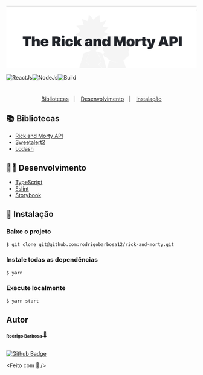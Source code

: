 <p align="center">
    <img 
      alt="API Node" 
      title="API Node" 
      src="images/logo-github.png" 
    />
</p>

<p align="center">
  <a align="center" target="_blank" href="https://www.linkedin.com/in/rodrigo-barbosa-7a1429157/">
      <img align="left" alt="ReactJs" src="https://img.shields.io/badge/ReactJs-%3E%3D%2017.0.2-green" />
  </a>
  <a align="center" target="_blank" href="https://www.linkedin.com/in/rodrigo-barbosa-7a1429157/">
      <img align="left" alt="NodeJs" src="https://img.shields.io/badge/NodeJs-%3E%3D%2016.13.0-green" />
  </a>
  
  <a align="center" target="_blank" href="https://www.linkedin.com/in/rodrigo-barbosa-7a1429157/">
      <img align="left" alt="Build" src="https://img.shields.io/badge/build-passing-green" />
  </a>
</p>

<br />

<h1></h1>

<p align="center">
  <a href="#-tecnologias">Bibliotecas</a>&nbsp;&nbsp;&nbsp;|&nbsp;&nbsp;&nbsp;
  <a href="#-desenvolvimento">Desenvolvimento</a>&nbsp;&nbsp;&nbsp;|&nbsp;&nbsp;&nbsp;
  <a href="#-instalação">Instalação</a>
</p>


## 📚 Bibliotecas

- [Rick and Morty API](https://rickandmortyapi.com/)
- [Sweetalert2](https://sweetalert2.github.io/)
- [Lodash](https://lodash.com/)


## 🧑‍🔧 Desenvolvimento

- [TypeScript](https://www.typescriptlang.org/)
- [Eslint](https://www.npmjs.com/package/eslint)
- [Storybook](https://storybook.js.org/)

## 🧩 Instalação

### Baixe o projeto
    $ git clone git@github.com:rodrigobarbosa12/rick-and-morty.git

### Instale todas as dependências
    $ yarn

### Execute localmente
    $ yarn start


## Autor

<a href="https://www.linkedin.com/in/rodrigo-barbosa-7a1429157/">
 <sub>
    <b>Rodrigo Barbosa</b>
 </sub>
</a>
<a href="#" title="Rocket">🚀</a>

 <br />
 <br />

[![Github Badge](https://img.shields.io/github/followers/rodrigobarbosa12?style=social&link=https://github.com/rodrigobarbosa12)](https://github.com/rodrigobarbosa12)

<Feito com 💙 />

